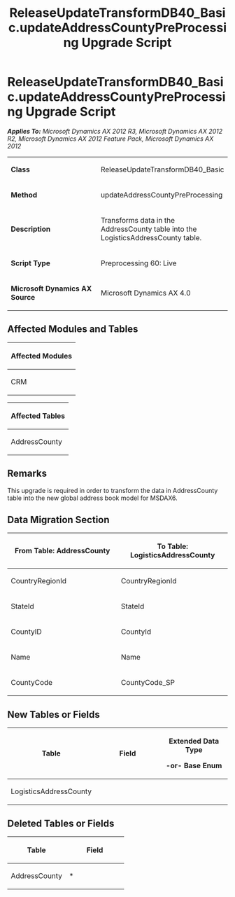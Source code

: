 ﻿---
title: ReleaseUpdateTransformDB40_Basic.updateAddressCountyPreProcessing Upgrade Script
TOCTitle: ReleaseUpdateTransformDB40_Basic.updateAddressCountyPreProcessing Upgrade Script
ms:assetid: 33096d73-ad80-9ca4-de76-6ab5b4e5fab8
ms:mtpsurl: https://msdn.microsoft.com/en-us/library/JJ685088(v=AX.60)
ms:contentKeyID: 49707542
ms.date: 05/18/2015
mtps_version: v=AX.60
---

# ReleaseUpdateTransformDB40\_Basic.updateAddressCountyPreProcessing Upgrade Script 


_**Applies To:** Microsoft Dynamics AX 2012 R3, Microsoft Dynamics AX 2012 R2, Microsoft Dynamics AX 2012 Feature Pack, Microsoft Dynamics AX 2012_

<table>
<colgroup>
<col style="width: 50%" />
<col style="width: 50%" />
</colgroup>
<tbody>
<tr class="odd">
<td><p><strong>Class</strong></p></td>
<td><p>ReleaseUpdateTransformDB40_Basic</p></td>
</tr>
<tr class="even">
<td><p><strong>Method</strong></p></td>
<td><p>updateAddressCountyPreProcessing</p></td>
</tr>
<tr class="odd">
<td><p><strong>Description</strong></p></td>
<td><p>Transforms data in the AddressCounty table into the LogisticsAddressCounty table.</p></td>
</tr>
<tr class="even">
<td><p><strong>Script Type</strong></p></td>
<td><p>Preprocessing 60: Live</p></td>
</tr>
<tr class="odd">
<td><p><strong>Microsoft Dynamics AX Source</strong></p></td>
<td><p>Microsoft Dynamics AX 4.0</p></td>
</tr>
</tbody>
</table>


## Affected Modules and Tables

<table>
<colgroup>
<col style="width: 100%" />
</colgroup>
<thead>
<tr class="header">
<th><p>Affected Modules</p></th>
</tr>
</thead>
<tbody>
<tr class="odd">
<td><p>CRM</p></td>
</tr>
</tbody>
</table>


<table>
<colgroup>
<col style="width: 100%" />
</colgroup>
<thead>
<tr class="header">
<th><p>Affected Tables</p></th>
</tr>
</thead>
<tbody>
<tr class="odd">
<td><p>AddressCounty</p></td>
</tr>
</tbody>
</table>


## Remarks

This upgrade is required in order to transform the data in AddressCounty table into the new global address book model for MSDAX6.

## Data Migration Section

<table>
<colgroup>
<col style="width: 50%" />
<col style="width: 50%" />
</colgroup>
<thead>
<tr class="header">
<th><p>From Table: AddressCounty</p></th>
<th><p>To Table: LogisticsAddressCounty</p></th>
</tr>
</thead>
<tbody>
<tr class="odd">
<td><p>CountryRegionId</p></td>
<td><p>CountryRegionId</p></td>
</tr>
<tr class="even">
<td><p>StateId</p></td>
<td><p>StateId</p></td>
</tr>
<tr class="odd">
<td><p>CountyID</p></td>
<td><p>CountyId</p></td>
</tr>
<tr class="even">
<td><p>Name</p></td>
<td><p>Name</p></td>
</tr>
<tr class="odd">
<td><p>CountyCode</p></td>
<td><p>CountyCode_SP</p></td>
</tr>
</tbody>
</table>


## New Tables or Fields

<table>
<colgroup>
<col style="width: 33%" />
<col style="width: 33%" />
<col style="width: 33%" />
</colgroup>
<thead>
<tr class="header">
<th><p>Table</p></th>
<th><p>Field</p></th>
<th><p>Extended Data Type</p>
<p>-or- Base Enum</p></th>
</tr>
</thead>
<tbody>
<tr class="odd">
<td><p>LogisticsAddressCounty</p></td>
<td><p></p></td>
<td><p></p></td>
</tr>
</tbody>
</table>


## Deleted Tables or Fields

<table>
<colgroup>
<col style="width: 50%" />
<col style="width: 50%" />
</colgroup>
<thead>
<tr class="header">
<th><p>Table</p></th>
<th><p>Field</p></th>
</tr>
</thead>
<tbody>
<tr class="odd">
<td><p>AddressCounty</p></td>
<td><p>*</p></td>
</tr>
</tbody>
</table>

  


